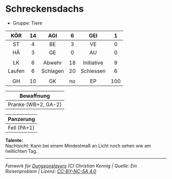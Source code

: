 # Schreckensdachs  
- Gruppe: Tiere  

| KÖR | 14 | AGI | 6 | GEI | 1 |
| :-: | :-: | :-: | :-: | :-: | :-: |
| ST | 4 | BE | 3 | VE | 0 |
| HÄ | 3 | GE | 0 | AU | 0 |
|  |
| LK | 6 | Abwehr | 18 | Initiative | 9 |
| Laufen | 6 | Schlagen | 20 | Schiessen | 6 |
|  |
| GH | 10 | GK | no | EP | 100 |

| Bewaffnung |
| --- |
| Pranke (WB+2, GA-2) |


| Panzerung |
| --- |
| Fell (PA+1) |


**Talente:**  
Nachtsicht: Kann bei einem Mindestmaß an Licht noch sehen wie am helllichten Tag.





___
*Fanwerk für [Dungeonslayers](https://www.dungeonslayers.net/) (C) Christian Kennig | Quelle: Ein Riesenproblem | Lizenz: [CC-BY-NC-SA 4.0](https://creativecommons.org/licenses/by-nc-sa/4.0/deed.de)*